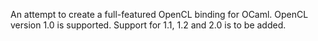 An attempt to create a full-featured OpenCL binding for OCaml. OpenCL
version 1.0 is supported. Support for 1.1, 1.2 and 2.0 is to be
added.
